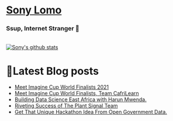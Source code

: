 # [Sony Lomo](https://sonylomo.github.io/) 
### Ssup, Internet Stranger 🤩

<br />


<a href="https://github.com/sonylomo/github-readme-stats">
  <img align="center" src="https://github-readme-stats.vercel.app/api?username=sonylomo&show_icons=true&include_all_commits=true&theme=cobalt" alt="Sony's github stats" />
</a>

# 📕Latest Blog posts
<!-- BLOG-POST-LIST:START -->
- [Meet Imagine Cup World Finalists 2021](https://dev.to/msambassadorske/meet-imagine-cup-world-finalists-2021-9d1)
- [Meet Imagine Cup World Finalists, Team CafriLearn](https://dev.to/msambassadorske/meet-imagine-cup-world-finalists-team-cafrilearn-4p50)
- [Building Data Science East Africa with Harun Mwenda.](https://dev.to/msambassadorske/building-data-science-east-africa-with-harun-mwenda-4ai7)
- [Riveting Success of The Plant Signal Team](https://dev.to/msambassadorske/riveting-success-of-the-plant-signal-team-3ni5)
- [Get That Unique Hackathon Idea From Open Government Data.](https://dev.to/msambassadorske/get-that-unique-hackathon-idea-from-open-government-data-4l0a)
<!-- BLOG-POST-LIST:END -->
